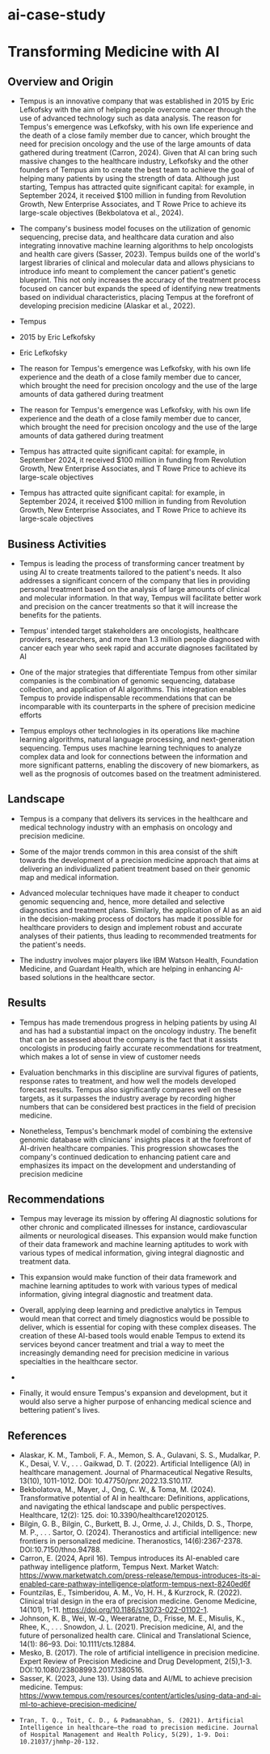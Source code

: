 # ai-case-study

# Transforming Medicine with AI

## Overview and Origin
   *   Tempus is an innovative company that was established in 2015 by Eric Lefkofsky with the aim of helping people overcome cancer through the use of advanced technology such as data analysis. The reason for Tempus's emergence was Lefkofsky, with his own life experience and the death of a close family member due to cancer, which brought the need for precision oncology and the use of the large amounts of data gathered during treatment (Carron, 2024). Given that AI can bring such massive changes to the healthcare industry, Lefkofsky and the other founders of Tempus aim to create the best team to achieve the goal of helping many patients by using the strength of data. Although just starting, Tempus has attracted quite significant capital: for example, in September 2024, it received $100 million in funding from Revolution Growth, New Enterprise Associates, and T Rowe Price to achieve its large-scale objectives (Bekbolatova et al., 2024).
*    The company's business model focuses on the utilization of genomic sequencing, precise data, and healthcare data curation and also integrating innovative machine learning algorithms to help oncologists and health care givers (Sasser, 2023). Tempus builds one of the world's largest libraries of clinical and molecular data and allows physicians to introduce info meant to complement the cancer patient's genetic blueprint. This not only increases the accuracy of the treatment process focused on cancer but expands the speed of identifying new treatments based on individual characteristics, placing Tempus at the forefront of developing precision medicine (Alaskar et al., 2022). 


 *    Tempus

*  2015 by Eric Lefkofsky

*  Eric Lefkofsky

*  The reason for Tempus's emergence was Lefkofsky, with his own life experience and the death of a close family member due to cancer, which brought the need for precision oncology and the use of the large amounts of data gathered during treatment 
*  The reason for Tempus's emergence was Lefkofsky, with his own life experience and the death of a close family member due to cancer, which brought the need for precision oncology and the use of the large amounts of data gathered during treatment 
*  Tempus has attracted quite significant capital: for example, in September 2024, it received $100 million in funding from Revolution Growth, New Enterprise Associates, and T Rowe Price to achieve its large-scale objectives 
*  Tempus has attracted quite significant capital: for example, in September 2024, it received $100 million in funding from Revolution Growth, New Enterprise Associates, and T Rowe Price to achieve its large-scale objectives 
## Business Activities

*  Tempus is leading the process of transforming cancer treatment by using AI to create treatments tailored to the patient's needs. It also addresses a significant concern of the company that lies in providing personal treatment based on the analysis of large amounts of clinical and molecular information. In that way, Tempus will facilitate better work and precision on the cancer treatments so that it will increase the benefits for the patients. 
*  Tempus' intended target stakeholders are oncologists, healthcare providers, researchers, and more than 1.3 million people diagnosed with cancer each year who seek rapid and accurate diagnoses facilitated by AI


*  One of the major strategies that differentiate Tempus from other similar companies is the combination of genomic sequencing, database collection, and application of AI algorithms. This integration enables Tempus to provide indispensable recommendations that can be incomparable with its counterparts in the sphere of precision medicine efforts 

*  Tempus employs other technologies in its operations like machine learning algorithms, natural language processing, and next-generation sequencing. Tempus uses machine learning techniques to analyze complex data and look for connections between the information and more significant patterns, enabling the discovery of new biomarkers, as well as the prognosis of outcomes based on the treatment administered.

## Landscape

*   Tempus is a company that delivers its services in the healthcare and medical technology industry with an emphasis on oncology and precision medicine. 

*   Some of the major trends common in this area consist of the shift towards the development of a precision medicine approach that aims at delivering an individualized patient treatment based on their genomic map and medical information.

*  Advanced molecular techniques have made it cheaper to conduct genomic sequencing and, hence, more detailed and selective diagnostics and treatment plans.
Similarly, the application of AI as an aid in the decision-making process of doctors has made it possible for healthcare providers to design and implement robust and accurate analyses of their patients, thus leading to recommended treatments for the patient's needs. 
* The industry involves major players like IBM Watson Health, Foundation Medicine, and Guardant Health, which are helping in enhancing AI-based solutions in the healthcare sector. 
 
## Results

*  Tempus has made tremendous progress in helping patients by using AI and has had a substantial impact on the oncology industry. The benefit that can be assessed about the company is the fact that it assists oncologists in producing fairly accurate recommendations for treatment, which makes a lot of sense in view of customer needs

*  Evaluation benchmarks in this discipline are survival figures of patients, response rates to treatment, and how well the models developed forecast results. Tempus also significantly compares well on these targets, as it surpasses the industry average by recording higher numbers that can be considered best practices in the field of precision medicine.

*  Nonetheless, Tempus's benchmark model of combining the extensive genomic database with clinicians' insights places it at the forefront of AI-driven healthcare companies. This progression showcases the company's continued dedication to enhancing patient care and emphasizes its impact on the development and understanding of precision medicine 

## Recommendations

*  Tempus may leverage its mission by offering AI diagnostic solutions for other chronic and complicated illnesses for instance, cardiovascular ailments or neurological diseases. This expansion would make function of their data framework and machine learning aptitudes to work with various types of medical information, giving integral diagnostic and treatment data.
 *    This expansion would make function of their data framework and machine learning aptitudes to work with various types of medical information, giving integral diagnostic and treatment data.
* Overall, applying deep learning and predictive analytics in Tempus would mean that correct and timely diagnostics would be possible to deliver, which is essential for coping with these complex diseases. The creation of these AI-based tools would enable Tempus to extend its services beyond cancer treatment and trial a way to meet the increasingly demanding need for precision medicine in various specialties in the healthcare sector.

* 

*  Finally, it would ensure Tempus's expansion and development, but it would also serve a higher purpose of enhancing medical science and bettering patient's lives.


## References
*  Alaskar, K. M., Tamboli, F. A., Memon, S. A., Gulavani, S. S., Mudalkar, P. K., Desai, V. V., . . . Gaikwad, D. T. (2022). Artificial Intelligence (AI) in healthcare management. Journal of Pharmaceutical Negative Results, 13(10), 1011-1012. DOI: 10.47750/pnr.2022.13.S10.117. 
*  Bekbolatova, M., Mayer, J., Ong, C. W., & Toma, M. (2024). Transformative potential of AI in healthcare: Definitions, applications, and navigating the ethical landscape and public perspectives. Healthcare, 12(2): 125. doi: 10.3390/healthcare12020125.
*  Bilgin, G. B., Bilgin, C., Burkett, B. J., Orme, J. J., Childs, D. S., Thorpe, M. P., . . . Sartor, O. (2024). Theranostics and artificial intelligence: new frontiers in personalized medicine. Theranostics, 14(6):2367-2378. DOI:10.7150/thno.94788.
*  Carron, E. (2024, April 16). Tempus introduces its AI-enabled care pathway intelligence platform, Tempus Next. Market Watch: https://www.marketwatch.com/press-release/tempus-introduces-its-ai-enabled-care-pathway-intelligence-platform-tempus-next-8240ed6f 
*  Fountzilas, E., Tsimberidou, A. M., Vo, H. H., & Kurzrock, R. (2022). Clinical trial design in the era of precision medicine. Genome Medicine, 14(101), 1-11. https://doi.org/10.1186/s13073-022-01102-1. 
*  Johnson, K. B., Wei, W.‐Q., Weeraratne, D., Frisse, M. E., Misulis, K., Rhee, K., . . . Snowdon, J. L. (2021). Precision medicine, AI, and the future of personalized health care. Clinical and Translational Science, 14(1): 86–93. Doi: 10.1111/cts.12884. 
*  Mesko, B. (2017). The role of artificial intelligence in precision medicine. Expert Review of Precision Medicine and Drug Development, 2(5),1-3. DOI:10.1080/23808993.2017.1380516.
*  Sasser, K. (2023, June 13). Using data and AI/ML to achieve precision medicine. Tempus: https://www.tempus.com/resources/content/articles/using-data-and-ai-ml-to-achieve-precision-medicine/ 
*     Tran, T. Q., Toit, C. D., & Padmanabhan, S. (2021). Artificial Intelligence in healthcare—the road to precision medicine. Journal of Hospital Management and Health Policy, 5(29), 1-9. Doi: 10.21037/jhmhp-20-132.
